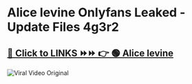 
 # Alice levine Onlyfans Leaked - Update Files 4g3r2

## <h2><a href="https://clipsfans.com/Alice_levine&ref=git">🔗 Click to LINKS ⏩⏩ 👉 🟢 Alice levine </a></h2>

<a href="https://clipsfans.com/Alice_levine&ref=git" rel="nofollow" data-target="animated-image.originalLink"><img src="https://i.ibb.co.com/xMMVF88/686577567.gif" alt="Viral Video Original" style="max-width: 100%; display: inline-block;" data-target="animated-image.originalImage"></a>

